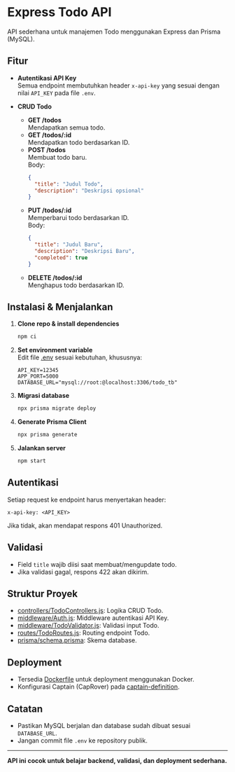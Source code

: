 # Express Todo API

API sederhana untuk manajemen Todo menggunakan Express dan Prisma (MySQL).

## Fitur

- **Autentikasi API Key**  
  Semua endpoint membutuhkan header `x-api-key` yang sesuai dengan nilai `API_KEY` pada file `.env`.

- **CRUD Todo**
  - **GET /todos**  
    Mendapatkan semua todo.
  - **GET /todos/:id**  
    Mendapatkan todo berdasarkan ID.
  - **POST /todos**  
    Membuat todo baru.  
    Body:  
    ```json
    {
      "title": "Judul Todo",
      "description": "Deskripsi opsional"
    }
    ```
  - **PUT /todos/:id**  
    Memperbarui todo berdasarkan ID.  
    Body:  
    ```json
    {
      "title": "Judul Baru",
      "description": "Deskripsi Baru",
      "completed": true
    }
    ```
  - **DELETE /todos/:id**  
    Menghapus todo berdasarkan ID.

## Instalasi & Menjalankan

1. **Clone repo & install dependencies**
   ```sh
   npm ci
   ```

2. **Set environment variable**  
   Edit file [.env](.env) sesuai kebutuhan, khususnya:
   ```
   API_KEY=12345
   APP_PORT=5000
   DATABASE_URL="mysql://root:@localhost:3306/todo_tb"
   ```

3. **Migrasi database**
   ```sh
   npx prisma migrate deploy
   ```

4. **Generate Prisma Client**
   ```sh
   npx prisma generate
   ```

5. **Jalankan server**
   ```sh
   npm start
   ```

## Autentikasi

Setiap request ke endpoint harus menyertakan header:
```
x-api-key: <API_KEY>
```
Jika tidak, akan mendapat respons 401 Unauthorized.

## Validasi

- Field `title` wajib diisi saat membuat/mengupdate todo.
- Jika validasi gagal, respons 422 akan dikirim.

## Struktur Proyek

- [controllers/TodoControllers.js](controllers/TodoControllers.js): Logika CRUD Todo.
- [middleware/Auth.js](middleware/Auth.js): Middleware autentikasi API Key.
- [middleware/TodoValidator.js](middleware/TodoValidator.js): Validasi input Todo.
- [routes/TodoRoutes.js](routes/TodoRoutes.js): Routing endpoint Todo.
- [prisma/schema.prisma](prisma/schema.prisma): Skema database.

## Deployment

- Tersedia [Dockerfile](Dockerfile) untuk deployment menggunakan Docker.
- Konfigurasi Captain (CapRover) pada [captain-definition](captain-definition).

## Catatan

- Pastikan MySQL berjalan dan database sudah dibuat sesuai `DATABASE_URL`.
- Jangan commit file `.env` ke repository publik.

---

**API ini cocok untuk belajar backend, validasi, dan deployment sederhana.**